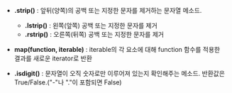 - **.strip()** : 앞뒤(양쪽)의 공백 또는 지정한 문자를 제거하는 문자열 메소드.
  - **.lstrip()** : 왼쪽(앞쪽) 공백 또는 지정한 문자를 제거
  - **.rstrip()** : 오른쪽(뒤쪽) 공백 또는 지정한 문자를 제거

- **map(function, iterable)** : iterable의 각 요소에 대해 function 함수를 적용한 결과를 새로운 iterator로 반환
  
- **.isdigit()** : 문자열이 오직 숫자로만 이루어져 있는지 확인해주는 메소드. 반환값은 True/False.("-"나 "."이 포함되면 False)

